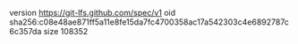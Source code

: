 version https://git-lfs.github.com/spec/v1
oid sha256:c08e48ae871ff5a11e8fe15da7fc4700358ac17a542303c4e6892787c6c357da
size 108352
